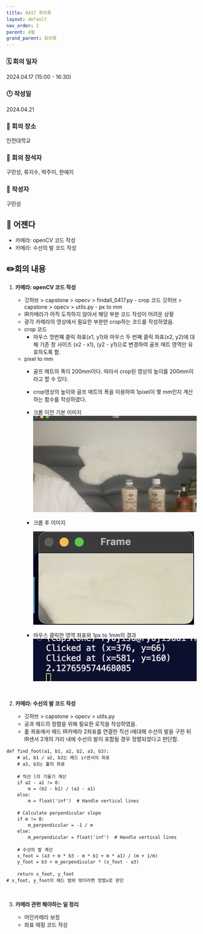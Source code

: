 ```yaml
---
title: 0417 회의록
layout: default
nav_order: 2
parent: 4월
grand_parent: 회의록
---
```


### 🗓️ 회의 일자

2024.04.17
(15:00 - 16:30)

### 🕛 작성일

2024.04.21

### 🚩 회의 장소

인천대학교

### 🤝 회의 참석자

구민성, 류지수, 박주미, 한예지

### 🙎 작성자

구민성

## 📣 어젠다

- 카메라: openCV 코드 작성
- 카메라: 수선의 발 코드 작성

## ✏️회의 내용

1. **카메라: openCV 코드 작성**

   - 깃허브 > capstone > opecv > findall_0417.py - crop 코드 깃허브 > capstone > opecv > utils.py - px to mm
   - IR카메라가 아직 도착하지 않아서 해당 부분 코드 작성이 어려운 상황
   - 광각 카메라의 영상에서 필요한 부분만 crop하는 코드를 작성하였음.
   - crop 코드
     - 마우스 첫번쨰 클릭 좌표(x1, y1)와 마우스 두 번째 클릭 좌표(x2, y2)에 대해 기존 창 사이즈 (x2 - x1), (y2 - y1)으로 변경하여 골프 매트 영역만 유효하도록 함.
   - pixel to mm
     - 골프 매트의 폭이 200mm이다. 따라서 crop된 영상의 높이를 200mm이라고 할 수 있다.
     - crop영상의 높이와 골프 매트의 폭을 이용하여 1pixel이 몇 mm인지 계산하는 함수를 작성하였다.
     - 크롭 이전 기본 이미지
       ![no-crop](/public/4-1/nocrop.png)
     - 크롭 후 이미지

       ![crop](/public/4-1/crop.png)
     - 마우스 클릭한 영역 좌표와 1px to 1mm의 결과
       ![output](/public/4-1/output.png)
     <br/>

2. **카메라: 수선의 발 코드 작성**

   - 깃허브 > capstone > opecv > utils.py
   - 공과 헤드의 정렬을 위해 필요한 로직을 작성하였음.
   - 홀 좌표에서 헤드 IR카메라 2좌표를 연결한 직선 ⅰ에대해 수선의 발을 구한 뒤 IR센서 2개의 거리 내에 수선의 발이 포함될 경우 정렬되었다고 판단함.
```
def find_foot(a1, b1, a2, b2, a3, b3):
    # a1, b1 / a2, b2는 헤드 ir센서의 좌표
    # a3, b3는 홀의 좌표

    # 직선 l의 기울기 계산
    if a2 - a1 != 0:
        m = (b2 - b1) / (a2 - a1)
    else:
        m = float('inf')  # Handle vertical lines

    # Calculate perpendicular slope
    if m != 0:
        m_perpendicular = -1 / m
    else:
        m_perpendicular = float('inf')  # Handle vertical lines

    # 수선의 발 계산
    x_foot = (a3 + m * b3 - m * b1 + m * a1) / (m + 1/m)
    y_foot = b3 + m_perpendicular * (x_foot - a3)

    return x_foot, y_foot
# x_foot, y_foot이 헤드 범위 밖이라면 정렬x로 판단
```

   <br/>

3. **카메라 관련 해야하는 일 정리**

   - 어안카메라 보정
   - 좌표 매핑 코드 작성
